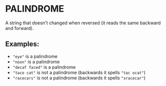 # PALINDROME

A string that doesn't changed when reversed (it reads the same backward and forward).

## Examples:
* `"eye"` is a palindrome
* `"noon"` is a palindrome
* `"decaf faced"` is a palindrome
* `"taco cat"` is not a palindrome (backwards it spells `"tac ocat"`)
* `"racecars"` is not a palindrome (backwards it spells `"sracecar"`)